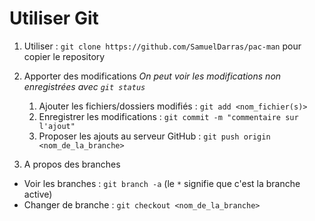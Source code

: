 # Utiliser Git
1. Utiliser : `git clone https://github.com/SamuelDarras/pac-man` pour copier le repository

2. Apporter des modifications
  *On peut voir les modifications non enregistrées avec `git status`*
    1. Ajouter les fichiers/dossiers modifiés : `git add <nom_fichier(s)>`
    2. Enregistrer les modifications : `git commit -m "commentaire sur l'ajout"`
    3. Proposer les ajouts au serveur GitHub : `git push origin <nom_de_la_branche>`

3. A propos des branches
* Voir les branches : `git branch -a` (le `*` signifie que c'est la branche active)
* Changer de branche : `git checkout <nom_de_la_branche>`
